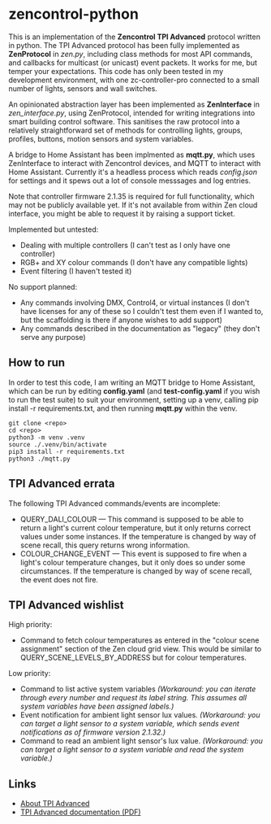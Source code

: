 # zencontrol-python

This is an implementation of the **Zencontrol TPI Advanced** protocol written in python. The TPI Advanced protocol has been fully implemented as **ZenProtocol** in *zen.py*, including class methods for most API commands, and callbacks for multicast (or unicast) event packets. It works for me, but temper your expectations. This code has only been tested in my development environment, with one zc-controller-pro connected to a small number of lights, sensors and wall switches.

An opinionated abstraction layer has been implemented as **ZenInterface** in *zen_interface.py*, using ZenProtocol, intended for writing integrations into smart building control software. This sanitises the raw protocol into a relatively straightforward set of methods for controlling lights, groups, profiles, buttons, motion sensors and system variables.

A bridge to Home Assistant has been implmented as **mqtt.py**, which uses ZenInterface to interact with Zencontrol devices, and MQTT to interact with Home Assistant. Currently it's a headless process which reads *config.json* for settings and it spews out a lot of console messsages and log entries.

Note that controller firmware 2.1.35 is required for full functionality, which may not be publicly available yet. If it's not available from within Zen cloud interface, you might be able to request it by raising a support ticket.

Implemented but untested:
  
* Dealing with multiple controllers (I can't test as I only have one controller)
* RGB+ and XY colour commands (I don't have any compatible lights)
* Event filtering (I haven't tested it)

No support planned:

* Any commands involving DMX, Control4, or virtual instances (I don't have licenses for any of these so I couldn't test them even if I wanted to, but the scaffolding is there if anyone wishes to add support)
* Any commands described in the documentation as "legacy" (they don't serve any purpose)

## How to run

In order to test this code, I am writing an MQTT bridge to Home Assistant, which can be run by editing **config.yaml** (and **test-config.yaml** if you wish to run the test suite) to suit your environment, setting up a venv, calling pip install -r requirements.txt, and then running **mqtt.py** within the venv.

```
git clone <repo>
cd <repo>
python3 -m venv .venv
source ./.venv/bin/activate
pip3 install -r requirements.txt
python3 ./mqtt.py
```

## TPI Advanced errata

The following TPI Advanced commands/events are incomplete:

* QUERY_DALI_COLOUR — This command is supposed to be able to return a light's current colour temperature, but it only returns correct values under some instances. If the temperature is changed by way of scene recall, this query returns wrong information.
* COLOUR_CHANGE_EVENT — This event is supposed to fire when a light's colour temperature changes, but it only does so under some circumstances. If the temperature is changed by way of scene recall, the event does not fire.

## TPI Advanced wishlist

High priority:

* Command to fetch colour temperatures as entered in the "colour scene assignment" section of the Zen cloud grid view. This would be similar to QUERY_SCENE_LEVELS_BY_ADDRESS but for colour temperatures.

Low priority:

* Command to list active system variables _(Workaround: you can iterate through every number and request its label string. This assumes all system variables have been assigned labels.)_
* Event notification for ambient light sensor lux values. _(Workaround: you can target a light sensor to a system variable, which sends event notifications as of firmware version 2.1.32.)_
* Command to read an ambient light sensor's lux value. _(Workaround: you can target a light sensor to a system variable and read the system variable.)_

## Links

* [About TPI Advanced](https://support.zencontrol.com/hc/en-us/articles/360000337175-What-is-the-Third-Party-Interface-TPI)
* [TPI Advanced documentation (PDF)](https://support.zencontrol.com/hc/en-us/article_attachments/10831057855503)
